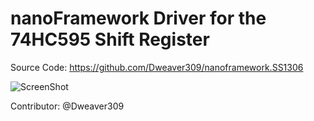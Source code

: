 
# nanoFramework Driver for the 74HC595 Shift Register

Source Code: https://github.com/Dweaver309/nanoframework.SS1306


![ScreenShot](https://github.com/Dweaver309/nf-Community-Contributions/blob/master/drivers/Shift-Register-74HC595/Images/ShiftRegisterFritzing.png)


Contributor: @Dweaver309
